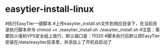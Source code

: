 # easytier-install-linux


#执行EasyTier一键脚本
#上传easytier_install.sh文件到相应目录下，在当前目录执行脚本命令
chmod +x ./easytier_install.sh 
./easytier_install.sh
#注意：需要防火墙和VPS安全组上放行，默认端口是：11020
#脚本执行后默认把EasyTier安装在/data/easytier目录里，并添加上了开机自启动了







